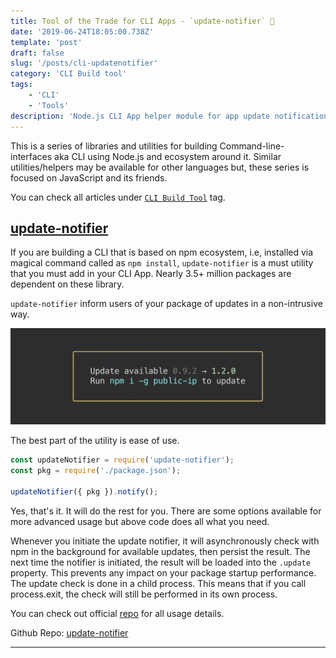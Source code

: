 ```yaml
---
title: Tool of the Trade for CLI Apps - `update-notifier` 📮
date: '2019-06-24T18:05:00.738Z'
template: 'post'
draft: false
slug: '/posts/cli-updatenotifier'
category: 'CLI Build tool'
tags:
    - 'CLI'
    - 'Tools'
description: 'Node.js CLI App helper module for app update notification'
---
```


This is a series of libraries and utilities for building Command-line-interfaces aka CLI using Node.js and ecosystem around it. Similar utilities/helpers may be available for other languages but, these series is focused on JavaScript and its friends.

You can check all articles under [`CLI Build Tool`](/category/cli-build-tool/) tag.

## [update-notifier](https://github.com/yeoman/update-notifier)

If you are building a CLI that is based on npm ecosystem, i.e, installed via magical command called as `npm install`, `update-notifier` is a must utility that you must add in your CLI App. Nearly 3.5+ million packages are dependent on these library.

`update-notifier` inform users of your package of updates in a non-intrusive way.

![Screenshot](./updatenotifier.png)

The best part of the utility is ease of use.

```javascript
const updateNotifier = require('update-notifier');
const pkg = require('./package.json');

updateNotifier({ pkg }).notify();
```

Yes, that's it. It will do the rest for you. There are some options available for more advanced usage but above code does all what you need.

Whenever you initiate the update notifier, it will asynchronously check with npm in the background for available updates, then persist the result. The next time the notifier is initiated, the result will be loaded into the `.update` property. This prevents any impact on your package startup performance. The update check is done in a child process. This means that if you call process.exit, the check will still be performed in its own process.

You can check out official [repo](https://github.com/yeoman/update-notifier) for all usage details.

Github Repo: [update-notifier](https://github.com/yeoman/update-notifier)

---
